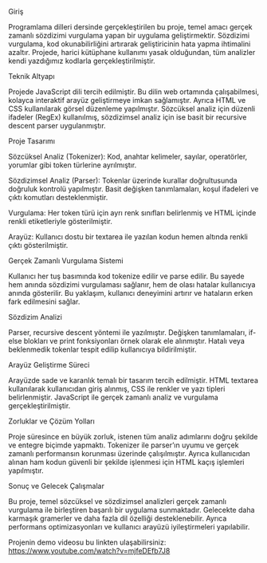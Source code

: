 Giriş

Programlama dilleri dersinde gerçekleştirilen bu proje, temel amacı gerçek zamanlı sözdizimi vurgulama yapan bir uygulama geliştirmektir. Sözdizimi vurgulama, kod okunabilirliğini artırarak geliştiricinin hata yapma ihtimalini azaltır. Projede, harici kütüphane kullanımı yasak olduğundan, tüm analizler kendi yazdığımız kodlarla gerçekleştirilmiştir.

Teknik Altyapı

Projede JavaScript dili tercih edilmiştir. Bu dilin web ortamında çalışabilmesi, kolayca interaktif arayüz geliştirmeye imkan sağlamıştır. Ayrıca HTML ve CSS kullanılarak görsel düzenleme yapılmıştır. Sözcüksel analiz için düzenli ifadeler (RegEx) kullanılmış, sözdizimsel analiz için ise basit bir recursive descent parser uygulanmıştır.

Proje Tasarımı

Sözcüksel Analiz (Tokenizer): Kod, anahtar kelimeler, sayılar, operatörler, yorumlar gibi token türlerine ayrılmıştır.

Sözdizimsel Analiz (Parser): Tokenlar üzerinde kurallar doğrultusunda doğruluk kontrolü yapılmıştır. Basit değişken tanımlamaları, koşul ifadeleri ve çıktı komutları desteklenmiştir.

Vurgulama: Her token türü için ayrı renk sınıfları belirlenmiş ve HTML içinde renkli <span> etiketleriyle gösterilmiştir.

Arayüz: Kullanıcı dostu bir textarea ile yazılan kodun hemen altında renkli çıktı gösterilmiştir.

Gerçek Zamanlı Vurgulama Sistemi

Kullanıcı her tuş basımında kod tokenize edilir ve parse edilir. Bu sayede hem anında sözdizimi vurgulaması sağlanır, hem de olası hatalar kullanıcıya anında gösterilir. Bu yaklaşım, kullanıcı deneyimini artırır ve hataların erken fark edilmesini sağlar.

Sözdizim Analizi

Parser, recursive descent yöntemi ile yazılmıştır. Değişken tanımlamaları, if-else blokları ve print fonksiyonları örnek olarak ele alınmıştır. Hatalı veya beklenmedik tokenlar tespit edilip kullanıcıya bildirilmiştir.

Arayüz Geliştirme Süreci

Arayüzde sade ve karanlık temalı bir tasarım tercih edilmiştir. HTML textarea kullanılarak kullanıcıdan giriş alınmış, CSS ile renkler ve yazı tipleri belirlenmiştir. JavaScript ile gerçek zamanlı analiz ve vurgulama gerçekleştirilmiştir.

Zorluklar ve Çözüm Yolları

Proje süresince en büyük zorluk, istenen tüm analiz adımlarını doğru şekilde ve entegre biçimde yapmaktı. Tokenizer ile parser’ın uyumu ve gerçek zamanlı performansın korunması üzerinde çalışılmıştır. Ayrıca kullanıcıdan alınan ham kodun güvenli bir şekilde işlenmesi için HTML kaçış işlemleri yapılmıştır.

Sonuç ve Gelecek Çalışmalar

Bu proje, temel sözcüksel ve sözdizimsel analizleri gerçek zamanlı vurgulama ile birleştiren başarılı bir uygulama sunmaktadır. Gelecekte daha karmaşık gramerler ve daha fazla dil özelliği desteklenebilir. Ayrıca performans optimizasyonları ve kullanıcı arayüzü iyileştirmeleri yapılabilir.

Projenin demo videosu bu linkten ulaşabilirsiniz: https://www.youtube.com/watch?v=mjfeDEfb7J8
